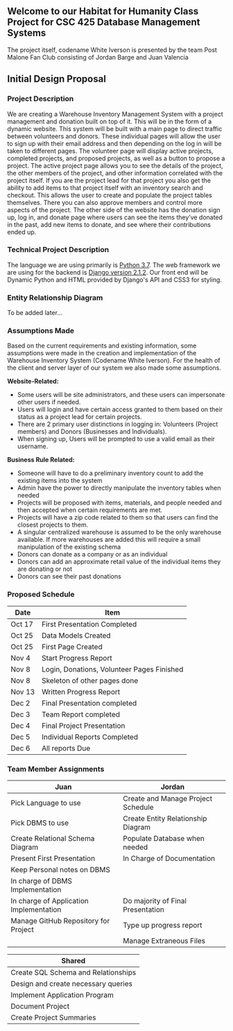 ## Welcome to our Habitat for Humanity Class Project for CSC 425 Database Management Systems

The project itself, codename White Iverson is presented by the team Post Malone Fan Club consisting of Jordan Barge and Juan Valencia

## Initial Design Proposal

### Project Description
We are creating a Warehouse Inventory Management System with a project management and donation built on top of it. This will be in the form of a dynamic website.  This system will be built with a main page to direct traffic between volunteers and donors. These individual pages will allow the user to sign up with their email address and then depending on the log in will be taken to different pages. The volunteer page will display active projects, completed projects, and proposed projects, as well as a button to propose a project. The active project page allows you to see the details of the project, the other members of the project, and other information correlated with the project itself. If you are the project lead for that project you also get the ability to add items to that project itself with an inventory search and checkout. This allows the user to create and populate the project tables themselves. There you can also approve members and control more aspects of the project. The other side of the website has the donation sign up, log in, and donate page where users can see the items they’ve donated in the past, add new items to donate, and see where their contributions ended up.

### Technical Project Description
The language we are using primarily is [Python 3.7](https://www/python.org/). The web framework we are using for the backend is [Django version 2.1.2](https://www.djangoproject.com/). Our front end will be Dynamic Python and HTML provided by Django's API and CSS3 for styling.

### Entity Relationship Diagram
To be added later...

### Assumptions Made
Based on the current requirements and existing information, some assumptions were made in the creation and implementation of the Warehouse Inventory System (Codename White Iverson). For the health of the client and server layer of our system we also made some assumptions.

**Website-Related:**
- Some users will be site administrators, and these users can impersonate other users if needed.
- Users will login and have certain access granted to them based on their status as a project lead for certain projects.
- There are 2 primary user distinctions in logging in: Volunteers (Project members) and Donors (Businesses and Individuals).
- When signing up, Users will be prompted to use a valid email as their username.

**Business Rule Related:**
- Someone will have to do a preliminary inventory count to add the existing items into the system
- Admin have the power to directly manipulate the inventory tables when needed
- Projects will be proposed with items, materials, and people needed and then accepted when certain requirements are met.
- Projects will have a zip code related to them so that users can find the closest projects to them.
- A singular centralized warehouse is assumed to be the only warehouse available. If more warehouses are added this will require a small manipulation of the existing schema
- Donors can donate as a company or as an individual
- Donors can add an approximate retail value of the individual items they are donating or not
- Donors can see their past donations

### Proposed Schedule
 Date | Item 
 --- | --- 
 Oct 17 | First Presentation Completed 
 Oct 25 | Data Models Created 
 Oct 25 | First Page Created 
 Nov 4  | Start Progress Report 
 Nov 8  | Login, Donations, Volunteer Pages Finished 
 Nov 8  | Skeleton of other pages done 
 Nov 13 | Written Progress Report 
 Dec 2  | Final Presentation completed 
 Dec 3  | Team Report completed 
 Dec 4  | Final Project Presentation 
 Dec 5  | Individual Reports Completed 
 Dec 6  | All reports Due 
### Team Member Assignments

 Juan | Jordan 
 ------------- | ------------- 
 Pick Language to use | Create and Manage Project Schedule 
 Pick DBMS to use | Create Entity Relationship Diagram 
 Create Relational Schema Diagram | Populate Database when needed 
 Present First Presentation | In Charge of Documentation 
 Keep Personal notes on DBMS | 
 In charge of DBMS Implementation | 
 In charge of Application Implementation | Do majority of Final Presentation 
 Manage GitHub Repository for Project | Type up progress report 
 | | Manage Extraneous Files 

| Shared |
| ---------- |
| Create SQL Schema and Relationships |
| Design and create necessary queries |
| Implement Application Program |
| Document Project |
| Create Project Summaries |
